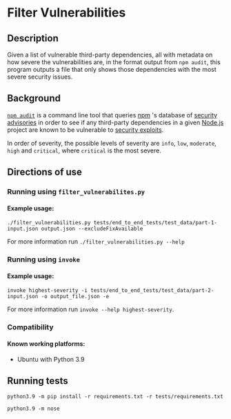 # Filter Vulnerabilities

## Description
Given a list of vulnerable third-party dependencies, all with metadata on how severe the vulnerabilities are, 
in the format output from `npm audit`, this program outputs a file that only shows those dependencies with the most 
severe security issues.

## Background
[`npm audit`](https://docs.npmjs.com/cli/v7/commands/npm-audit) is a command line tool that queries 
[npm](https://docs.npmjs.com/about-npm) 's database of [security advisories](https://www.npmjs.com/advisories) 
in order to see if any third-party dependencies in a given [Node.js](https://nodejs.org) project are known to be 
vulnerable to [security exploits](https://en.wikipedia.org/wiki/Exploit_(computer_security)).

In order of severity, the possible levels of severity are `info`, `low`, `moderate`, `high` and `critical`, 
where `critical` is the most severe.


## Directions of use

### Running using `filter_vulnerabilites.py`

#### Example usage:
`./filter_vulnerabilities.py tests/end_to_end_tests/test_data/part-1-input.json output.json
--excludeFixAvailable`

For more information run `./filter_vulnerabilities.py --help`


### Running using `invoke`

#### Example usage: 
`invoke highest-severity -i tests/end_to_end_tests/test_data/part-2-input.json -o output_file.json -e`

For more information run `invoke --help highest-severity`.

### Compatibility
#### Known working platforms:
- Ubuntu with Python 3.9

## Running tests
`python3.9 -m pip install -r requirements.txt -r tests/requirements.txt`

`python3.9 -m nose `
